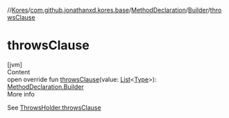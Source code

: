 //[Kores](../../../index.md)/[com.github.jonathanxd.kores.base](../../index.md)/[MethodDeclaration](../index.md)/[Builder](index.md)/[throwsClause](throws-clause.md)



# throwsClause  
[jvm]  
Content  
open override fun [throwsClause](throws-clause.md)(value: [List](https://kotlinlang.org/api/latest/jvm/stdlib/kotlin.collections/-list/index.html)<[Type](https://docs.oracle.com/javase/8/docs/api/java/lang/reflect/Type.html)>): [MethodDeclaration.Builder](index.md)  
More info  


See [ThrowsHolder.throwsClause](../../-throws-holder/throws-clause.md)

  



